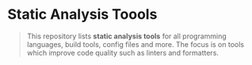 # Static Analysis Toools

> This repository lists **static analysis tools** for all programming languages, build tools, config files and more. The focus is on tools which improve code quality such as linters and formatters.
